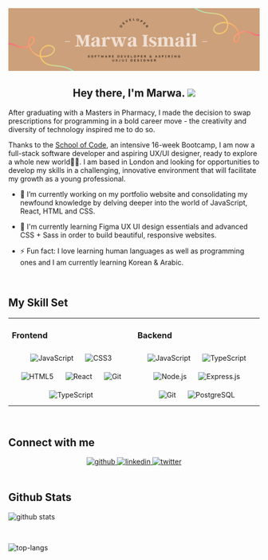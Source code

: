 <img src="./LinkedIn Banner.png" alt="banner that says Karen Derbyshire - Software Developer">

## <div align="center">Hey there, I'm Marwa. <img src="https://raw.githubusercontent.com/MartinHeinz/MartinHeinz/master/wave.gif" width="30px"></div>

After graduating with a Masters in Pharmacy, I made the decision to swap prescriptions for programming in a bold career move - the creativity and diversity of technology inspired me to do so.

Thanks to the [School of Code](https://www.schoolofcode.co.uk/), an intensive 16-week Bootcamp, I am now a full-stack software developer and aspiring UX/UI designer, ready to explore a whole new world🧞‍♂️. I am based in London and looking for opportunities to develop my skills in a challenging, innovative environment that will facilitate my growth as a young professional.

- 🌱 I’m currently working on my portfolio website and consolidating my newfound knowledge by delving deeper into the world of JavaScript, React, HTML and CSS.

- 🎨 I'm currently learning Figma UX UI design essentials and advanced CSS + Sass in order to build beautiful, responsive websites.

- ⚡ Fun fact: I love learning human languages as well as programming ones and I am currently learning Korean & Arabic.

<br/>

## My Skill Set

<div align="center">
<table><tr><td valign="center" width="50%">

### Frontend

<div align="center">  
<div align="center">  
<img style="margin: 10px" src="https://profilinator.rishav.dev/skills-assets/javascript-original.svg" alt="JavaScript" height="50" />  
<img style="margin: 10px" src="https://profilinator.rishav.dev/skills-assets/css3-original-wordmark.svg" alt="CSS3" height="50" />  
<img style="margin: 10px" src="https://profilinator.rishav.dev/skills-assets/html5-original-wordmark.svg" alt="HTML5" height="50" />  
<img style="margin: 10px" src="https://profilinator.rishav.dev/skills-assets/react-original-wordmark.svg" alt="React" height="50" />  
<img style="margin: 10px" src="https://profilinator.rishav.dev/skills-assets/git-scm-icon.svg" alt="Git" height="50" />  
<img style="margin: 10px" src="https://profilinator.rishav.dev/skills-assets/typescript-original.svg" alt="TypeScript" height="50" />  
</div>

</td><td valign="center" width="50%">

### Backend

<div align="center">  
<img style="margin: 10px" src="https://profilinator.rishav.dev/skills-assets/javascript-original.svg" alt="JavaScript" height="50" />  
<img style="margin: 10px" src="https://profilinator.rishav.dev/skills-assets/typescript-original.svg" alt="TypeScript" height="50" />  
<img style="margin: 10px" src="https://profilinator.rishav.dev/skills-assets/nodejs-original-wordmark.svg" alt="Node.js" height="50" />  
<img style="margin: 10px" src="https://profilinator.rishav.dev/skills-assets/express-original-wordmark.svg" alt="Express.js" height="50" />  
<img style="margin: 10px" src="https://profilinator.rishav.dev/skills-assets/git-scm-icon.svg" alt="Git" height="50" />  
<img style="margin: 10px" src="https://profilinator.rishav.dev/skills-assets/postgresql-original-wordmark.svg" alt="PostgreSQL" height="50" /> 
</div>

</td></tr></table>  
</div>

<br/>

## Connect with me

<div align="center">
<a href="https://github.com/marwaismail99" target="_blank">
<img src=https://img.shields.io/badge/github-%2324292e.svg?&style=for-the-badge&logo=github&logoColor=white alt=github style="margin-bottom: 5px;" />
</a>
<a href="https://linkedin.com/in/marwaismail" target="_blank">
<img src=https://img.shields.io/badge/linkedin-%231E77B5.svg?&style=for-the-badge&logo=linkedin&logoColor=white alt=linkedin style="margin-bottom: 5px;" />
</a>
<a href="https://twitter.com/marwaissy" target="_blank">
<img src=https://img.shields.io/badge/twitter-%2300acee.svg?&style=for-the-badge&logo=twitter&logoColor=white alt=twitter style="margin-bottom: 5px;" />
</a>  
</div>

<br/>

## Github Stats

![github stats](https://github-readme-stats.vercel.app/api?username=mismail99&show_icons=true&theme=panda)

<br/>

![top-langs](https://github-readme-stats.vercel.app/api/top-langs?username=mismail99&show_icons=true&theme=panda)
